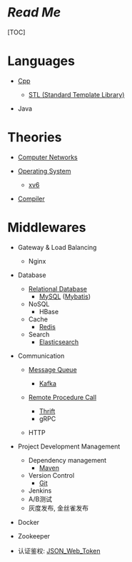 # $Read\ Me$

[TOC]

# Languages

- [Cpp](./CPP.md)
  - [STL (Standard Template Library)](./Standard_Template_Library.md)

- Java

# Theories

- [Computer Networks](Computer_Networks.md)
- [Operating System](./Operating_System.md)
  - [xv6](./xv6.md)

- [Compiler](./Compiler.md)

# Middlewares

- Gateway & Load Balancing

  - Nginx

- Database

  - [Relational Database](./Relational_Database.md)
    - [MySQL](./MySQL.md)  ([Mybatis](Mybatis.md))
  - NoSQL
    - HBase
  - Cache
    - [Redis](./Redis.md)
  - Search
    - [Elasticsearch](Elasticsearch.md)

- Communication
  - [Message Queue](Message_Queue.md)
    - [Kafka](Kafka.md)
  
  - [Remote Procedure Call](Remote_Procedure_Call.md)
    - [Thrift](Thrift.md)
    - gRPC
  
  - HTTP
  
- Project Development Management
  - Dependency management
    - [Maven](Maven)
  - Version Control
    - [Git](Git.md)
  - Jenkins
  - A/B测试
  - 灰度发布, 金丝雀发布


- Docker
- Zookeeper
- 认证鉴权: [JSON_Web_Token](./JSON_Web_Token.md)

